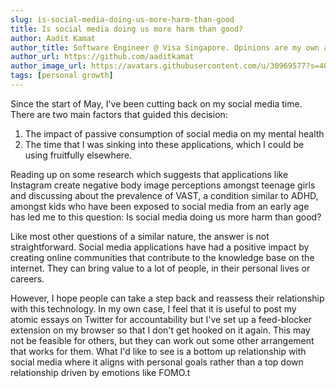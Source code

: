 ```yaml
---
slug: is-social-media-doing-us-more-harm-than-good
title: Is social media doing us more harm than good?
author: Aadit Kamat
author_title: Software Engineer @ Visa Singapore. Opinions are my own and not the views of my employer.
author_url: https://github.com/aaditkamat
author_image_url: https://avatars.githubusercontent.com/u/30969577?s=400&u=9558fc3557d79c88a7080034fe8c22654aca2e4d&v=4
tags: [personal growth]
---
```


Since the start of May, I've been cutting back on my social media time. There are two main factors that guided this decision:


1. The impact of passive consumption of social media on my mental health 
2. The time that I was sinking into these applications, which I could be using fruitfully elsewhere.


Reading up on some research which suggests that applications like Instagram create negative body image perceptions amongst teenage girls and discussing about the prevalence of VAST, a condition similar to ADHD, amongst kids who have been exposed to social media from an early age has led me to this question: Is social media doing us more harm than good?


Like most other questions of a similar nature, the answer is not straightforward. Social media applications have had a positive impact by creating online communities that contribute to the knowledge base on the internet. They can bring value to a lot of people, in their personal lives or careers.


However, I hope people can take a step back and reassess their relationship with this technology. In my own case, I feel that it is useful to post my atomic essays on Twitter for accountability but I've set up a feed-blocker extension on my browser so that I don't get hooked on it again. This may not be feasible for others, but they can work out some other arrangement that works for them. What I'd like to see is a bottom up relationship with social media where it aligns with personal goals rather than a top down relationship driven by emotions like FOMO.t